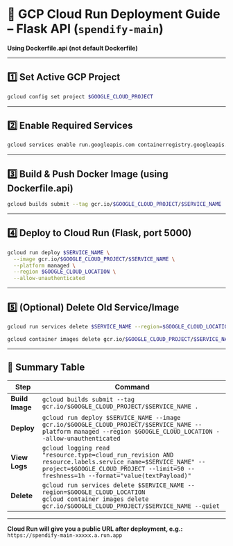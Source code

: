 # 🚀 GCP Cloud Run Deployment Guide – Flask API (`spendify-main`)

**Using Dockerfile.api (not default Dockerfile)**

---

## 1️⃣ Set Active GCP Project

```bash
gcloud config set project $GOOGLE_CLOUD_PROJECT
```

---

## 2️⃣ Enable Required Services

```bash
gcloud services enable run.googleapis.com containerregistry.googleapis.com cloudbuild.googleapis.com
```

---

## 3️⃣ Build & Push Docker Image (using Dockerfile.api)
<!-- NOTE: If your using a Dockerfile.api then you need a YML file also. -->
```bash
gcloud builds submit --tag gcr.io/$GOOGLE_CLOUD_PROJECT/$SERVICE_NAME .
```

---

## 4️⃣ Deploy to Cloud Run (Flask, port 5000)

```bash
gcloud run deploy $SERVICE_NAME \
  --image gcr.io/$GOOGLE_CLOUD_PROJECT/$SERVICE_NAME \
  --platform managed \
  --region $GOOGLE_CLOUD_LOCATION \
  --allow-unauthenticated
```

---

## 5️⃣ (Optional) Delete Old Service/Image

```bash
gcloud run services delete $SERVICE_NAME --region=$GOOGLE_CLOUD_LOCATION

gcloud container images delete gcr.io/$GOOGLE_CLOUD_PROJECT/$SERVICE_NAME --quiet
```

---

## 📝 Summary Table

| Step            | Command                                                                                                                                                                                          |
| --------------- | ------------------------------------------------------------------------------------------------------------------------------------------------------------------------------------------------ |
| **Build Image** | `gcloud builds submit --tag gcr.io/$GOOGLE_CLOUD_PROJECT/$SERVICE_NAME .`                                                                                               |
| **Deploy**      | `gcloud run deploy $SERVICE_NAME --image gcr.io/$GOOGLE_CLOUD_PROJECT/$SERVICE_NAME --platform managed --region $GOOGLE_CLOUD_LOCATION --allow-unauthenticated`         |
| **View Logs**   | `gcloud logging read "resource.type=cloud_run_revision AND resource.labels.service_name=$SERVICE_NAME" --project=$GOOGLE_CLOUD_PROJECT --limit=50 --freshness=1h --format="value(textPayload)"`  |
| **Delete**      | `gcloud run services delete $SERVICE_NAME --region=$GOOGLE_CLOUD_LOCATION`<br>`gcloud container images delete gcr.io/$GOOGLE_CLOUD_PROJECT/$SERVICE_NAME --quiet`                                 |

---

**Cloud Run will give you a public URL after deployment, e.g.:**
`https://spendify-main-xxxxx.a.run.app`